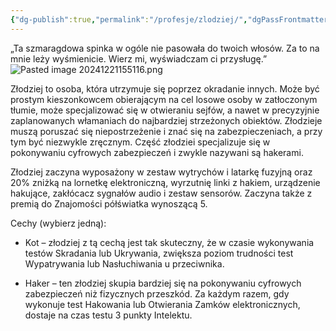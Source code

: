 ```yaml
---
{"dg-publish":true,"permalink":"/profesje/zlodziej/","dgPassFrontmatter":true}
---
```


„Ta szmaragdowa spinka w ogóle nie pasowała do twoich włosów. Za to na mnie leży wyśmienicie. Wierz mi, wyświadczam ci przysługę.”
![Pasted image 20241221155116.png](/img/user/Obrazy/Pasted%20image%2020241221155116.png)

Złodziej to osoba, która utrzymuje się poprzez okradanie innych. Może być prostym kieszonkowcem obierającym na cel losowe osoby w zatłoczonym tłumie, może specjalizować się w otwieraniu sejfów, a nawet w precyzyjnie zaplanowanych włamaniach do najbardziej strzeżonych obiektów. Złodzieje muszą poruszać się niepostrzeżenie i znać się na zabezpieczeniach, a przy tym być niezwykle zręcznym. Część złodziei specjalizuje się w pokonywaniu cyfrowych zabezpieczeń i zwykle nazywani są hakerami.

Złodziej zaczyna wyposażony w zestaw wytrychów i latarkę fuzyjną oraz 20% zniżką na lornetkę elektroniczną, wyrzutnię linki z hakiem, urządzenie hakujące, zakłócacz sygnałów audio i zestaw sensorów. Zaczyna także z premią do Znajomości półświatka wynoszącą 5.

Cechy (wybierz jedną):

- Kot – złodziej z tą cechą jest tak skuteczny, że w czasie wykonywania testów Skradania lub Ukrywania, zwiększa poziom trudności test Wypatrywania lub Nasłuchiwania u przeciwnika.

- Haker – ten złodziej skupia bardziej się na pokonywaniu cyfrowych zabezpieczeń niż fizycznych przeszkód. Za każdym razem, gdy wykonuje test Hakowania lub Otwierania Zamków elektronicznych, dostaje na czas testu 3 punkty Intelektu.